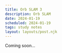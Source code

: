 ```yaml
---
title: Orb SLAM 3
description: Orb SLAM
date: 2024-01-19
scheduled: 2024-01-19
tags: study notes
layout: layouts/post.njk
---
```


Coming soon...